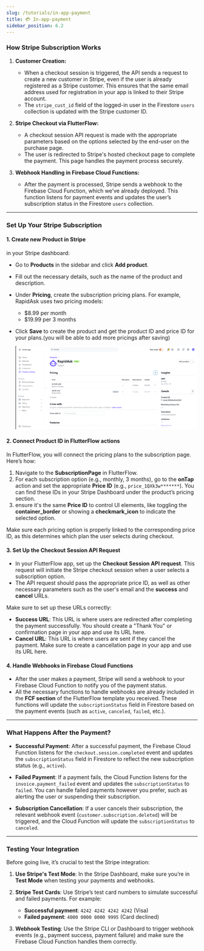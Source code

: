 ```yaml
---
slug: /tutorials/in-app-payment
title: 💳 In-app-payment
sidebar_position: 6.2
---
```


### **How Stripe Subscription Works**

1. **Customer Creation:**
   - When a checkout session is triggered, the API sends a request to create a new customer in Stripe, even if the user is already registered as a Stripe customer. This ensures that the same email address used for registration in your app is linked to their Stripe account.
   - The `stripe_cust_id` field of the logged-in user in the Firestore `users` collection is updated with the Stripe customer ID.

2. **Stripe Checkout via FlutterFlow:**
   - A checkout session API request is made with the appropriate parameters based on the options selected by the end-user on the purchase page.
   - The user is redirected to Stripe's hosted checkout page to complete the payment. This page handles the payment process securely.

3. **Webhook Handling in Firebase Cloud Functions:**
   - After the payment is processed, Stripe sends a webhook to the Firebase Cloud Function, which we’ve already deployed. This function listens for payment events and updates the user’s subscription status in the Firestore `users` collection.

---

### **Set Up Your Stripe Subscription**

#### 1. **Create new Product in Stripe**

in your Stripe dashboard:

- Go to **Products** in the sidebar and click **Add product**.
- Fill out the necessary details, such as the name of the product and description.
- Under **Pricing**, create the subscription pricing plans. For example, RapidAsk uses two pricing models:
  - $8.99 per month
  - $19.99 per 3 months
- Click **Save** to create the product and get the product ID and price ID for your plans.(you will be able to add more pricings after saving)

    ![product](/img/product-subscription.png)

#### 2. **Connect Product ID in FlutterFlow actions**

In FlutterFlow, you will connect the pricing plans to the subscription page. Here’s how:

1. Navigate to the **SubscriptionPage** in FlutterFlow.
2. For each subscription option (e.g., monthly, 3 months), go to the **onTap** action and set the appropriate **Price ID** (e.g., `price_1QXk3w*******`). You can find these IDs in your Stripe Dashboard under the product’s pricing section.
3. ensure it's the same **Price ID** to control UI elements, like toggling the **container_border** or showing a **checkmark_icon** to indicate the selected option.

Make sure each pricing option is properly linked to the corresponding price ID, as this determines which plan the user selects during checkout.

#### 3. **Set Up the Checkout Session API Request**

- In your FlutterFlow app, set up the **Checkout Session API request**. This request will initiate the Stripe checkout session when a user selects a subscription option.
- The API request should pass the appropriate price ID, as well as other necessary parameters such as the user's email and the **success** and **cancel** URLs. 

Make sure to set up these URLs correctly:
- **Success URL**: This URL is where users are redirected after completing the payment successfully. You should create a "Thank You" or confirmation page in your app and use its URL here.
- **Cancel URL**: This URL is where users are sent if they cancel the payment. Make sure to create a cancellation page in your app and use its URL here.

#### 4. **Handle Webhooks in Firebase Cloud Functions**

- After the user makes a payment, Stripe will send a webhook to your Firebase Cloud Function to notify you of the payment status.
- All the necessary functions to handle webhooks are already included in the **FCF section** of the FlutterFlow template you received. These functions will update the `subscriptionStatus` field in Firestore based on the payment events (such as `active`, `canceled`, `failed`, etc.).

---

### **What Happens After the Payment?**

- **Successful Payment**: After a successful payment, the Firebase Cloud Function listens for the `checkout.session.completed` event and updates the `subscriptionStatus` field in Firestore to reflect the new subscription status (e.g., `active`).
  
- **Failed Payment**: If a payment fails, the Cloud Function listens for the `invoice.payment_failed` event and updates the `subscriptionStatus` to `failed`. You can handle failed payments however you prefer, such as alerting the user or suspending their subscription.

- **Subscription Cancellation**: If a user cancels their subscription, the relevant webhook event (`customer.subscription.deleted`) will be triggered, and the Cloud Function will update the `subscriptionStatus` to `canceled`.

---

### **Testing Your Integration**

Before going live, it’s crucial to test the Stripe integration:

1. **Use Stripe's Test Mode**: In the Stripe Dashboard, make sure you’re in **Test Mode** when testing your payments and webhooks.
2. **Stripe Test Cards**: Use Stripe’s test card numbers to simulate successful and failed payments. For example:
   - **Successful payment**: `4242 4242 4242 4242` (Visa)
   - **Failed payment**: `4000 0000 0000 9995` (Card declined)

3. **Webhook Testing**: Use the Stripe CLI or Dashboard to trigger webhook events (e.g., payment success, payment failure) and make sure the Firebase Cloud Function handles them correctly.
